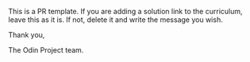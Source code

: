 This is a PR template. If you are adding a solution link to the curriculum, leave this as it is. If not, delete it and write the message you wish.

Thank you,

The Odin Project team.
